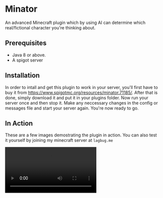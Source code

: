 # Minator
An advanced Minecraft plugin which by using AI can determine which real/fictional character you're thinking about.

## Prerequisites
- Java 8 or above.
- A spigot server

## Installation
In order to intall and get this plugin to work in your server, you'll first have to buy it from https://www.spigotmc.org/resources/minator.71185/. After that is done, simply download it and put it in your plugins folder. Now run your server once and then stop it. Make any neccessary changes in the config or messages file and start your server again. You're now ready to go.

## In Action
These are a few images demostrating the plugin in action. You can also test it yourself by joining my minecraft server at `lagbug.me`

![alt text](https://cdn.discordapp.com/attachments/514079719311015950/619095575849074695/final_5d70cee3c38d150013ab3855_689773.mp4)
